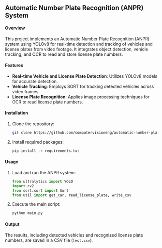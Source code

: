 ## Automatic Number Plate Recognition (ANPR) System

#### Overview
This project implements an Automatic Number Plate Recognition (ANPR) system using YOLOv8 for real-time detection and tracking of vehicles and license plates from video footage. It integrates object detection, vehicle tracking, and OCR to read and store license plate numbers.

#### Features
- **Real-time Vehicle and License Plate Detection**: Utilizes YOLOv8 models for accurate detection.
- **Vehicle Tracking**: Employs SORT for tracking detected vehicles across video frames.
- **License Plate Recognition**: Applies image processing techniques for OCR to read license plate numbers.

#### Installation
1. Clone the repository:
   ```sh
   git clone https://github.com/computervisioneng/automatic-number-plate-recognition-python-yolov8.git
   ```
2. Install required packages:
   ```sh
   pip install -r requirements.txt
   ```

#### Usage
1. Load and run the ANPR system:
   ```python
   from ultralytics import YOLO
   import cv2
   from sort.sort import Sort
   from util import get_car, read_license_plate, write_csv
   ```
2. Execute the main script:
   ```python
   python main.py
   ```

#### Output
The results, including detected vehicles and recognized license plate numbers, are saved in a CSV file (`test.csv`).
